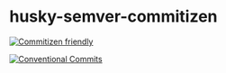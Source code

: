 # husky-semver-commitizen

[![Commitizen friendly](https://img.shields.io/badge/commitizen-friendly-brightgreen.svg)](http://commitizen.github.io/cz-cli/)

[![Conventional Commits](https://img.shields.io/badge/Conventional%20Commits-1.0.0-brightgreen.svg?maxAge=2592000)](https://conventionalcommits.org)